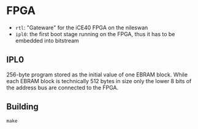 # FPGA

- `rtl`: "Gateware" for the iCE40 FPGA on the nileswan
- `ipl0`: the first boot stage running on the FPGA, thus it has to be embedded into bitstream

## IPL0

256-byte program stored as the initial value of one EBRAM block. While each EBRAM block is technically 512 bytes in size only the lower 8 bits of the address bus are connected to the FPGA.

## Building

```
make
```
